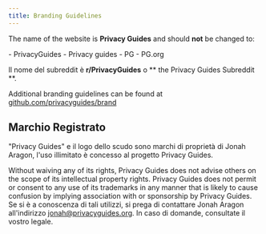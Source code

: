 ```yaml
---
title: Branding Guidelines
---
```


The name of the website is **Privacy Guides** and should **not** be changed to:

<div class="pg-red" markdown>
- PrivacyGuides
- Privacy guides
- PG
- PG.org
</div>

Il nome del subreddit è **r/PrivacyGuides** o ** the Privacy Guides Subreddit **.

Additional branding guidelines can be found at [github.com/privacyguides/brand](https://github.com/privacyguides/brand)

## Marchio Registrato

"Privacy Guides" e il logo dello scudo sono marchi di proprietà di Jonah Aragon, l'uso illimitato è concesso al progetto Privacy Guides.

Without waiving any of its rights, Privacy Guides does not advise others on the scope of its intellectual property rights. Privacy Guides does not permit or consent to any use of its trademarks in any manner that is likely to cause confusion by implying association with or sponsorship by Privacy Guides. Se si è a conoscenza di tali utilizzi, si prega di contattare Jonah Aragon all'indirizzo jonah@privacyguides.org. In caso di domande, consultate il vostro legale.
